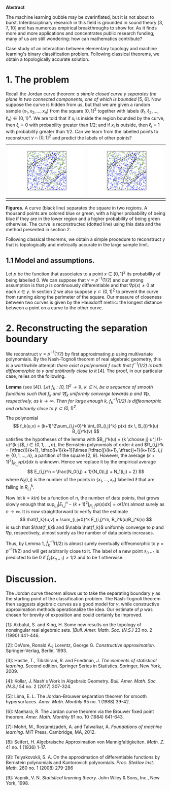 **Abstract**

The machine learning bubble may be overinflated, but it is not about to burst. Interdisciplinary research in this field is grounded in sound theory [3, 7, 10] and has numerous empirical breakthroughs to show for. As it finds more and more applications and concentrates public research funding, many of us are still wondering: how can mathematics contribute? 

Case study of an interaction between elementary topology and machine learning's binary classification problem. Following classical theorems, we obtain a topologically accurate solution. 

# 1. The problem

Recall the Jordan curve theorem: *a simple closed curve $\gamma$ separates the plane in two connected components, one of which is bounded* [5, 6]. Now suppose the curve is hidden from us, but that we are given a random sample $(x_1, x_2, \dots, x_n)$ from the square $[0,1]^2$ together with labels $(\ell_1, \ell_2, \dots, \ell_n)\in \{0,1\}^n$. We are told that if $x_i$ is inside the region bounded by the curve, then $\ell_i = 0$ with probability greater than $1/2$; and if $x_i$ is outside, then $\ell_i = 1$ with probability greater than $1/2$. Can we learn from the labelled points to reconstruct $\gamma\cap [0,1]^2$ and predict the labels of other points?



| ![fig_n_1000_high_noise](../images/fig_n_1000_high_noise.png) | ![fig_n_1000_high_noise](../images/fig_n_1000_high_noise.png) |
| ---------------------------------------- | ---------------------------------------- |
|                                          |                                          |

**Figures.** A curve (black line) separates the square in two regions. A thousand points are colored blue or green, with a higher probability of being blue if they are in the lower region and a higher probability of being green otherwise. The curve is reconstructed (dotted line) using this data and the method presented in section 2.




Following classical theorems, we obtain a simple procedure to reconstruct $\gamma$ that is topologically and metrically accurate in the large sample limit.

## 1.1 Model and assumptions. 

Let $p$ be the function that associates to a point $x\in [0,1]^2$ its probability of being labelled $0$. We can suppose that $\gamma = p^{-1}(1/2)$ and our strong assumption is that $p$ is continuously differentiable and  that $\nabla p(x) \not = 0$ at each $x \in \gamma$. In section 2 we also suppose $\gamma \subset (0,1)^2$ to prevent the curve from running along the perimeter of the square. Our measure of closeness between two curves is given by the Hausdorff metric: the longest distance between a point on a curve to the other curve.



# 2. Reconstructing the separation boundary

 We reconstruct $\gamma = p^{-1}(1/2)$ by first approximating $p$ using multivariate polynomials.  By the Nash-Tognoli theorem of real algebraic geometry, this is a worthwhile attempt: *there exist a polynomial $f$ such that $f^{-1}(1/2)$ is both diffeomorphic to $\gamma$ and arbitrarily close to it* [4]. The proof, in our particular case, relies on the following.
 

**Lemma** (see [4]).
*Let $f_k:[0,1]^2 \rightarrow \mathbb{R}$, $k \in \mathbb{N}$, be a sequence of smooth functions such that $f_k$ and $\nabla f_k$ uniformly converge towards $p$ and $\nabla p$, respectively, as $k \rightarrow \infty$. Then for large enough $k$, $f_k^{-1}(1/2)$ is diffeomorphic and arbitrarily close to $\gamma \subset (0,1)^2$.*

The polynomial 
$$
f_k(u,v) = (k+1)^2\sum_{i,j=0}^k \int_{R_{i,j}^k} p(x) dx \, B_{i}^k(u) B_{j}^k(v)
$$
satisfies the hypotheses of the lemma with $B_j^k(u) = {k \choose j} u^j (1-u)^{k-j}$, $j \in \{0,1,\dots, n\}$, the Bernstein polynomials of order $k$ and $R_{i,j}^k = [\tfrac{i}{k+1}, \tfrac{i+1}{k+1}]\times [\tfrac{j}{k+1}, \tfrac{j+1}{k+1}]$, $i,j \in \{0,1, \dots, n\}$, a partition of the square [2, 9]. However, the average $(k+1)^2\int_{R_{i,j}^k} p(x) dx$ is unknown. Hence we replace it by the empirical average 
$$
E_{i,j}^n = \frac{N_0(i,j) + 1}{N_0(i,j) + N_1(i,j) + 2}
$$
where $N_\ell(i,j)$ is the number of the points in $\{x_1, \dots, x_n\}$ labelled $\ell$ that are falling in $R_{i,j}^k$. 

Now let $k = k(n)$ be a function of $n$, the number of data points, that grows slowly enough that $\sup_{i,j} \left|E_{i,j}^n - (k+1)^2\int_{R_{i,j}^k}p(x) dx\right| = o(1/n)$ almost surely as $n \rightarrow \infty$. It is now straightforward to verify that the estimate
$$
\hat{f_k}(u,v) = \sum_{i,j=0}^k E_{i,j}^n\, B_i^k(u)B_j^k(v)
$$
is such that $\hat{f_k}$ and $\nabla \hat{f_k}$ uniformly converge to $p$ and $\nabla p$, respectively, almost surely as the number of data points increases.

Thus, by Lemma 1, $\hat{f}_k^{-1}(1/2)$ is almost surely eventually diffeomorphic to $\gamma = p^{-1}(1/2)$ and will get arbitrarily close to it. The label of a new point $x_{n+1}$ is predicted to be $0$ if $\hat f_k(x_{n+1}) > 1/2$ and to be $1$ otherwise.

# Discussion.

The Jordan curve theorem allows us to take the separating boundary $\gamma$ as the starting point of the classification problem. The Nash-Tognoli theorem then suggests algebraic curves as a good model for $\gamma$, while constructive approximation  methods operationalize the idea. Our estimate of $p$ was chosen for brevity of exposition and could certainly be improved.



[1]: Akbulut, S. and King, H. Some new results on the topology of nonsingular real algebraic sets. ]*Bull. Amer. Math. Soc. (N.S.)* 23 no. 2 (1990) 441-446.

[2]: DeVore, Ronald A.; Lorentz, George G. *Constructive approximation.* Springer-Verlag, Berlin, 1993.

[3]: Hastie, T., Tibshirani, R. and Friedman, J. *The elements of statistical learning.* Second edition. Springer Series in Statistics. Springer, New York, 2009.

[4]: Kollar, J. Nash's Work in Algebraic Geometry. *Bull. Amer. Math. Soc. (N.S.)* 54 no. 2 (2017) 307-324. 

[5]: Lima, E. L. The Jordan-Brouwer separation theorem for smooth hypersurfaces. *Amer. Math. Monthly* 95 no. 1 (1988) 39-42.

[6]: Maehara, R. The Jordan curve theorem via the Brouwer fixed point theorem. *Amer. Math. Monthly* 91 no. 10 (1984) 641-643. 

[7]: Mohri, M., Rostamizadeh, A. and Talwalkar, A. *Foundations of machine learning.* MIT Press, Cambridge, MA, 2012.

[8]: Seifert, H. Algebraische Approximation von Mannigfaltigkeiten. *Math. Z.* 41 no. 1 (1936) 1-17.

[9]: Telyakovskii, S. A. On the approximation of differentiable functions by Bernstein polynomials and Kantorovich polynomials. *Proc. Steklov Inst. Math.* 260 no. 1 (2008) 279-286


[9]: Vapnik, V. N. *Statistical learning theory.* John Wiley \& Sons, Inc., New York, 1998.
